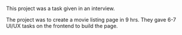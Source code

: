 This project was a task given in an interview.

The project was to create a movie listing page in 9 hrs. They gave 6-7 UI/UX tasks on the frontend to build the page.
